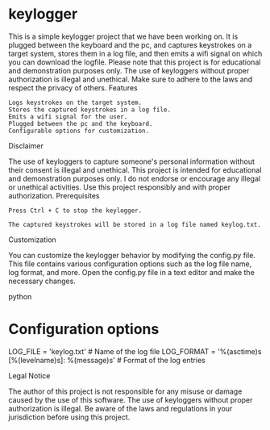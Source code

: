 # keylogger

This is a simple keylogger project that we have been working on. It is plugged between the keyboard and the pc, and captures keystrokes on a target system, stores them in a log file, and then emits a wifi signal on which you can download the logfile. Please note that this project is for educational and demonstration purposes only. The use of keyloggers without proper authorization is illegal and unethical. Make sure to adhere to the laws and respect the privacy of others.
Features

    Logs keystrokes on the target system.
    Stores the captured keystrokes in a log file.
    Emits a wifi signal for the user.
    Plugged between the pc and the keyboard.
    Configurable options for customization.

Disclaimer

The use of keyloggers to capture someone's personal information without their consent is illegal and unethical. This project is intended for educational and demonstration purposes only. I do not endorse or encourage any illegal or unethical activities. Use this project responsibly and with proper authorization.
Prerequisites


    Press Ctrl + C to stop the keylogger.

    The captured keystrokes will be stored in a log file named keylog.txt.

Customization

You can customize the keylogger behavior by modifying the config.py file. This file contains various configuration options such as the log file name, log format, and more. Open the config.py file in a text editor and make the necessary changes.

python

# Configuration options

LOG_FILE = 'keylog.txt'  # Name of the log file
LOG_FORMAT = '%(asctime)s [%(levelname)s]: %(message)s'  # Format of the log entries

Legal Notice

The author of this project is not responsible for any misuse or damage caused by the use of this software. The use of keyloggers without proper authorization is illegal. Be aware of the laws and regulations in your jurisdiction before using this project.
